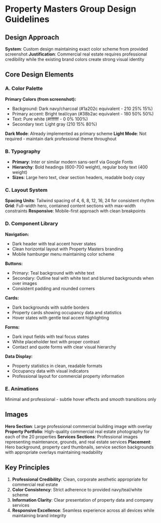 # Property Masters Group Design Guidelines

## Design Approach
**System**: Custom design maintaining exact color scheme from provided screenshot
**Justification**: Commercial real estate requires professional credibility while the existing brand colors create strong visual identity

## Core Design Elements

### A. Color Palette
**Primary Colors (from screenshot):**
- Background: Dark navy/charcoal (#1a202c equivalent - 210 25% 15%)
- Primary accent: Bright teal/cyan (#38b2ac equivalent - 180 50% 50%) 
- Text: Pure white (#ffffff - 0 0% 100%)
- Secondary text: Light gray (210 15% 80%)

**Dark Mode**: Already implemented as primary scheme
**Light Mode**: Not required - maintain dark professional theme throughout

### B. Typography
- **Primary**: Inter or similar modern sans-serif via Google Fonts
- **Hierarchy**: Bold headings (600-700 weight), regular body text (400 weight)
- **Sizes**: Large hero text, clear section headers, readable body copy

### C. Layout System
**Spacing Units**: Tailwind spacing of 4, 6, 8, 12, 16, 24 for consistent rhythm
**Grid**: Full-width hero, contained content sections with max-width constraints
**Responsive**: Mobile-first approach with clean breakpoints

### D. Component Library

**Navigation:**
- Dark header with teal accent hover states
- Clean horizontal layout with Property Masters branding
- Mobile hamburger menu maintaining color scheme

**Buttons:**
- Primary: Teal background with white text
- Secondary: Outline teal with white text and blurred backgrounds when over images
- Consistent padding and rounded corners

**Cards:**
- Dark backgrounds with subtle borders
- Property cards showing occupancy data and statistics
- Hover states with gentle teal accent highlighting

**Forms:**
- Dark input fields with teal focus states
- White placeholder text with proper contrast
- Contact and quote forms with clear visual hierarchy

**Data Display:**
- Property statistics in clean, readable formats
- Occupancy data with visual indicators
- Professional layout for commercial property information

### E. Animations
Minimal and professional - subtle hover effects and smooth transitions only

## Images
**Hero Section**: Large professional commercial building image with overlay
**Property Portfolio**: High-quality commercial real estate photography for each of the 20 properties
**Services Sections**: Professional images representing maintenance, grounds, and real estate services
**Placement**: Hero background, property card thumbnails, service section backgrounds with appropriate overlays maintaining readability

## Key Principles
1. **Professional Credibility**: Clean, corporate aesthetic appropriate for commercial real estate
2. **Color Consistency**: Strict adherence to provided navy/teal/white scheme
3. **Information Clarity**: Clear presentation of property data and company services
4. **Responsive Excellence**: Seamless experience across all devices while maintaining brand integrity